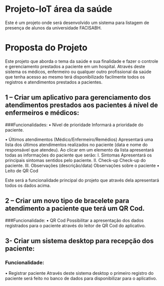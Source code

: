 # Projeto-IoT área da saúde
Este é um projeto onde será desenvolvido um sistema para listagem de presença de alunos da universidade FACISABH.


# Proposta do Projeto
Este projeto que aborda o tema da saúde e sua finalidade e fazer o controle e gerenciamento prestados a paciente em um hospital.
Através deste sistema os médicos, enfermeiro ou qualquer outro profissional da saúde que tenha acesso ao mesmo terá disponibilizado facilmente todos os registros e atendimentos prestados a pacientes. 
## 1 – Criar um aplicativo para gerenciamento dos atendimentos prestados aos pacientes á nível de enfermeiros e médicos:
###Funcionalidades:
•	Nível de prioridade
Informará a prioridade do paciente.

•	Últimos atendimentos (Médico/Enfermeiro/Remédios)
Apresentará uma lista dos últimos atendimentos realizados no paciente (data e nome do responsável que atendeu).
Ao clicar em um elemento da lista apresentará todas as informações do paciente que serão:
I.	Sintomas 
Apresentará os principais sintomas sentidos pelo paciente.
II.	Check-up
Check-up do paciente.
III.	Observações (descrição/data)
Observações sobre o paciente
•	Leito de QR Cod

Este será a funcionalidade principal do projeto que através dela apresentará todos os dados acima.
## 2 – Criar um novo tipo de bracelete para atendimento a paciente que terá um QR Cod.
###Funcionalidade:
•	QR Cod
Possibilitar a apresentação dos dados registrados para o paciente através do leitor de QR Cod do aplicativo.

## 3- Criar um sistema desktop para recepção dos paciente:
### Funcionalidade:
•	Registrar paciente
Através deste sistema desktop o primeiro registro do paciente será feito no banco de dados para disponibilizar para o aplicativo.
